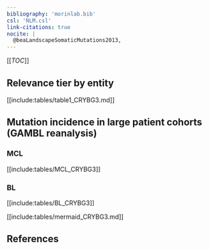 ```yaml
---
bibliography: 'morinlab.bib'
csl: 'NLM.csl'
link-citations: true
nocite: |
  @beaLandscapeSomaticMutations2013, 
---
```


[[_TOC_]]




## Relevance tier by entity

[[include:tables/table1_CRYBG3.md]]


## Mutation incidence in large patient cohorts (GAMBL reanalysis)

### MCL
[[include:tables/MCL_CRYBG3]]

### BL
[[include:tables/BL_CRYBG3]]

[[include:tables/mermaid_CRYBG3.md]]

## References


